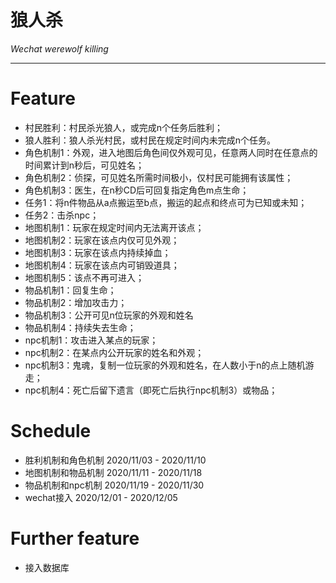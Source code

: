 # 狼人杀
*Wechat werewolf killing*

---
# Feature
+ 村民胜利：村民杀光狼人，或完成n个任务后胜利；  
+ 狼人胜利：狼人杀光村民，或村民在规定时间内未完成n个任务。
+ 角色机制1：外观，进入地图后角色间仅外观可见，任意两人同时在任意点的时间累计到n秒后，可见姓名；  
+ 角色机制2：侦探，可见姓名所需时间极小，仅村民可能拥有该属性；
+ 角色机制3：医生，在n秒CD后可回复指定角色m点生命；    
+ 任务1：将n件物品从a点搬运至b点，搬运的起点和终点可为已知或未知；  
+ 任务2：击杀npc；  
+ 地图机制1：玩家在规定时间内无法离开该点；  
+ 地图机制2：玩家在该点内仅可见外观；  
+ 地图机制3：玩家在该点内持续掉血；
+ 地图机制4：玩家在该点内可销毁道具；    
+ 地图机制5：该点不再可进入；  
+ 物品机制1：回复生命；
+ 物品机制2：增加攻击力；  
+ 物品机制3：公开可见n位玩家的外观和姓名
+ 物品机制4：持续失去生命；  
+ npc机制1：攻击进入某点的玩家；  
+ npc机制2：在某点内公开玩家的姓名和外观；  
+ npc机制3：鬼魂，复制一位玩家的外观和姓名，在人数小于n的点上随机游走；
+ npc机制4：死亡后留下遗言（即死亡后执行npc机制3）或物品；  

# Schedule
+ 胜利机制和角色机制
  2020/11/03 - 2020/11/10  
+ 地图机制和物品机制
  2020/11/11 - 2020/11/18
+ 物品机制和npc机制
  2020/11/19 - 2020/11/30
+ wechat接入
  2020/12/01 - 2020/12/05  

# Further feature
+ 接入数据库